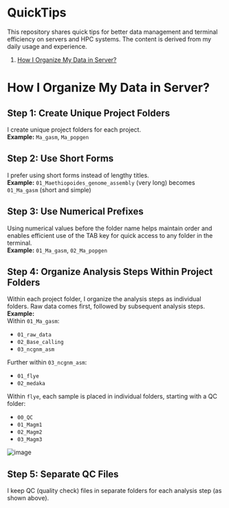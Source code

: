 # QuickTips
This repository shares quick tips for better data management and terminal efficiency on servers and HPC systems. The content is derived from my daily usage and experience.

1. [How I Organize My Data in Server?](#question1)

# How I Organize My Data in Server? <a name="question1"></a>

## Step 1: Create Unique Project Folders
I create unique project folders for each project.  
**Example:** `Ma_gasm`, `Ma_popgen`

## Step 2: Use Short Forms
I prefer using short forms instead of lengthy titles.  
**Example:** `01_Maethiopoides_genome_assembly` (very long) becomes `01_Ma_gasm` (short and simple)

## Step 3: Use Numerical Prefixes
Using numerical values before the folder name helps maintain order and enables efficient use of the TAB key for quick access to any folder in the terminal.  
**Example:** `01_Ma_gasm`, `02_Ma_popgen`

## Step 4: Organize Analysis Steps Within Project Folders
Within each project folder, I organize the analysis steps as individual folders. Raw data comes first, followed by subsequent analysis steps.  
**Example:**  
Within `01_Ma_gasm`: 
- `01_raw_data`
- `02_Base_calling`
- `03_ncgnm_asm`  

Further within `03_ncgnm_asm`:
- `01_flye`
- `02_medaka`

Within `flye`, each sample is placed in individual folders, starting with a QC folder: 
- `00_QC`
- `01_Magm1`
- `02_Magm2`
- `03_Magm3`

![image](https://github.com/meeranhussain/QuickTips/assets/40800675/ee4ceef6-7689-4b81-b2a0-dd2824d7d7a5)

## Step 5: Separate QC Files
I keep QC (quality check) files in separate folders for each analysis step (as shown above).

